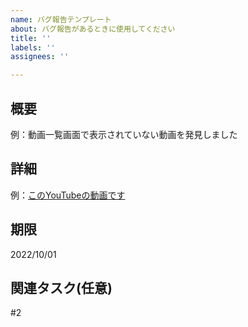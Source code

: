 ```yaml
---
name: バグ報告テンプレート
about: バグ報告があるときに使用してください
title: ''
labels: ''
assignees: ''

---
```


## 概要

例：動画一覧画面で表示されていない動画を発見しました

## 詳細

例：[このYouTubeの動画です](URL)

## 期限

2022/10/01

## 関連タスク(任意)

#2
